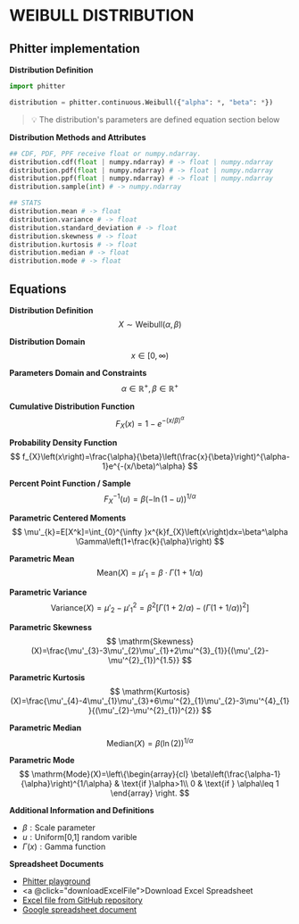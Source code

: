 # WEIBULL DISTRIBUTION

## Phitter implementation

**Distribution Definition**

```python
import phitter

distribution = phitter.continuous.Weibull({"alpha": *, "beta": *})
```

> 💡 The distribution's parameters are defined equation section below

**Distribution Methods and Attributes**

```python
## CDF, PDF, PPF receive float or numpy.ndarray.
distribution.cdf(float | numpy.ndarray) # -> float | numpy.ndarray
distribution.pdf(float | numpy.ndarray) # -> float | numpy.ndarray
distribution.ppf(float | numpy.ndarray) # -> float | numpy.ndarray
distribution.sample(int) # -> numpy.ndarray

## STATS
distribution.mean # -> float
distribution.variance # -> float
distribution.standard_deviation # -> float
distribution.skewness # -> float
distribution.kurtosis # -> float
distribution.median # -> float
distribution.mode # -> float
```

## Equations

**Distribution Definition**
$$ X\sim\mathrm{Weibull}\left(\alpha,\beta\right) $$

**Distribution Domain**
$$ x\in [0,\infty) $$

**Parameters Domain and Constraints**
$$ \alpha\in\mathbb{R}^{+}, \beta\in\mathbb{R}^{+} $$

**Cumulative Distribution Function**
$$ F_{X}\left(x\right)=1-e^{-(x/\beta)^\alpha} $$

**Probability Density Function**
$$ f_{X}\left(x\right)=\frac{\alpha}{\beta}\left(\frac{x}{\beta}\right)^{\alpha-1}e^{-(x/\beta)^\alpha} $$

**Percent Point Function / Sample**
$$ F^{-1}_{X}\left(u\right)=\beta(-\ln(1-u))^{1/\alpha} $$

**Parametric Centered Moments**
$$ \mu'_{k}=E[X^k]=\int_{0}^{\infty }x^{k}f_{X}\left(x\right)dx=\beta^\alpha \Gamma\left(1+\frac{k}{\alpha}\right) $$

**Parametric Mean**
$$ \mathrm{Mean}(X)=\mu'_{1}=\beta\cdot\Gamma(1+1/\alpha) $$

**Parametric Variance**
$$ \mathrm{Variance}(X)=\mu'_{2}-\mu'^{2}_{1}=\beta^2\left[\Gamma\left(1+2/\alpha\right)-\left(\Gamma\left(1+1/\alpha\right)\right)^2\right] $$

**Parametric Skewness**
$$ \mathrm{Skewness}(X)=\frac{\mu'_{3}-3\mu'_{2}\mu'_{1}+2\mu'^{3}_{1}}{(\mu'_{2}-\mu'^{2}_{1})^{1.5}} $$

**Parametric Kurtosis**
$$ \mathrm{Kurtosis}(X)=\frac{\mu'_{4}-4\mu'_{1}\mu'_{3}+6\mu'^{2}_{1}\mu'_{2}-3\mu'^{4}_{1}}{(\mu'_{2}-\mu'^{2}_{1})^{2}} $$

**Parametric Median**
$$ \mathrm{Median}(X)=\beta(\ln(2))^{1/\alpha} $$

**Parametric Mode**
$$ \mathrm{Mode}(X)=\left\{\begin{array}{cl} \beta\left(\frac{\alpha-1}{\alpha}\right)^{1/\alpha} & \text{if }\alpha>1\\ 0 & \text{if } \alpha\leq 1 \end{array} \right. $$

**Additional Information and Definitions**
- $\beta:\text{Scale parameter}$
- $u:\text{Uniform[0,1] random varible}$
- $\Gamma\left(x\right):\text{Gamma function}$

**Spreadsheet Documents**

-   [Phitter playground](https://phitter.io/distributions/continuous/weibull)
-   <a @click="downloadExcelFile">Download Excel Spreadsheet</a>
-   [Excel file from GitHub repository](https://github.com/phitter-core/phitter-files/blob/main/continuous/weibull.xlsx)
-   [Google spreadsheet document](https://docs.google.com/spreadsheets/d/1DdNwWHmu0PZAhMYf475EMU3scTMXok3wOhzsg7gn8Ek)

<script setup>
const downloadExcelFile = function() {
    const fileId = "weibull";
    const url = `https://raw.githubusercontent.com/phitter-core/phitter-files/main/continuous/${fileId}.xlsx`;
    const link = document.createElement("a");
    link.href = url;
    link.setAttribute("download", `${fileId}.xlsx`);
    document.body.appendChild(link);
    link.click();
    document.body.removeChild(link);
};
</script>

<style module>
a {
  cursor: pointer;
}
</style>

    